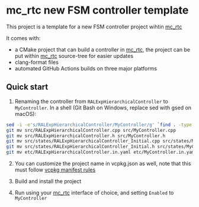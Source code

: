 mc_rtc new FSM controller template
==

This project is a template for a new FSM controller project wihtin [mc_rtc]

It comes with:
- a CMake project that can build a controller in [mc_rtc], the project can be put within [mc_rtc] source-tree for easier updates
- clang-format files
- automated GitHub Actions builds on three major platforms

Quick start
--

1. Renaming the controller from `RALExpHierarchicalController` to `MyController`. In a shell (Git Bash on Windows, replace sed with gsed on macOS):

```bash
sed -i -e's/RALExpHierarchicalController/MyController/g' `find . -type f`
git mv src/RALExpHierarchicalController.cpp src/MyController.cpp
git mv src/RALExpHierarchicalController.h src/MyController.h
git mv src/states/RALExpHierarchicalController_Initial.cpp src/states/MyController_Initial.cpp
git mv src/states/RALExpHierarchicalController_Initial.h src/states/MyController_Initial.h
git mv etc/RALExpHierarchicalController.in.yaml etc/MyController.in.yaml
```

2. You can customize the project name in vcpkg.json as well, note that this must follow [vcpkg manifest rules](https://github.com/microsoft/vcpkg/blob/master/docs/users/manifests.md)

2. Build and install the project

3. Run using your [mc_rtc] interface of choice, and setting `Enabled` to `MyController`

[mc_rtc]: https://jrl-umi3218.github.io/mc_rtc/
